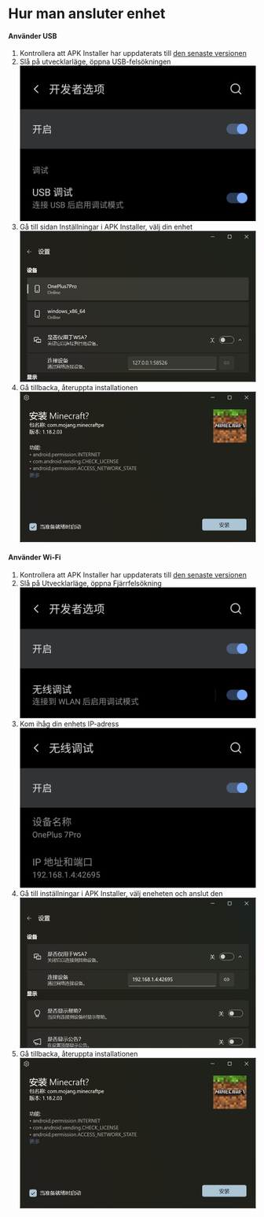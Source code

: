 # Hur man ansluter enhet
#### Använder USB
1. Kontrollera att APK Installer har uppdaterats till [den senaste versionen](https://www.microsoft.com/store/productId/9P2JFQ43FPPG "APK Installer")
2. Slå på utvecklarläge, öppna USB-felsökningen ![Utvecklarläge](https://raw.githubusercontent.com/Paving-Base/APK-Installer/screenshots/Documents/Tutorials/How%20To%20Connect%20Device/Images/Screenshot_20221002-172252.jpg)
3. Gå till sidan Inställningar i APK Installer, välj din enhet ![Inställningar](https://raw.githubusercontent.com/Paving-Base/APK-Installer/screenshots/Documents/Tutorials/How%20To%20Connect%20Device/Images/Snipaste_2022-10-02_17-37-30.png)
4. Gå tillbacka, återuppta installationen![Åretuppta installation](https://raw.githubusercontent.com/Paving-Base/APK-Installer/screenshots/Documents/Tutorials/How%20To%20Connect%20Device/Images/Snipaste_2022-10-02_17-34-04.png)
#### Använder Wi-Fi
1. Kontrollera att APK Installer har uppdaterats till [den senaste versionen](https://www.microsoft.com/store/productId/9P2JFQ43FPPG "APK Installer")
2. Slå på Utvecklarläge, öppna Fjärrfelsökning ![Utvecklarläge](https://raw.githubusercontent.com/Paving-Base/APK-Installer/screenshots/Documents/Tutorials/How%20To%20Connect%20Device/Images/Screenshot_20221002-174001.jpg)
3. Kom ihåg din enhets IP-adress ![IP address](https://raw.githubusercontent.com/Paving-Base/APK-Installer/screenshots/Documents/Tutorials/How%20To%20Connect%20Device/Images/Screenshot_20221002-174200.jpg)
3. Gå till  inställningar i APK Installer, välj eneheten och anslut den![Inställningar](https://raw.githubusercontent.com/Paving-Base/APK-Installer/screenshots/Documents/Tutorials/How%20To%20Connect%20Device/Images/Snipaste_2022-10-02_17-46-28.png)
4. Gå tillbacka, återuppta installationen![Åretuppta installation](https://raw.githubusercontent.com/Paving-Base/APK-Installer/screenshots/Documents/Tutorials/How%20To%20Connect%20Device/Images/Snipaste_2022-10-02_17-34-04.png)
